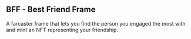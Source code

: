 ## BFF - Best Friend Frame

A farcaster frame that lets you find the person you engaged the most with and mint an NFT representing your friendship.
